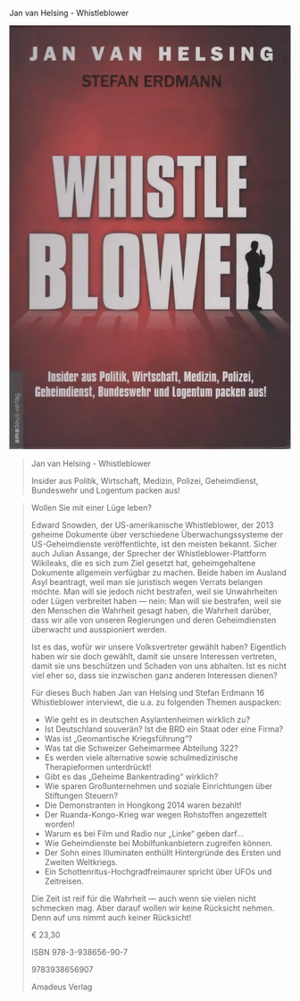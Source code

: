 Jan van Helsing - Whistleblower

![Jan van Helsing - Whistleblower](cover.webp)

<blockquote>

Jan van Helsing - Whistleblower

Insider aus Politik, Wirtschaft, Medizin, Polizei, Geheimdienst, Bundeswehr und Logentum packen aus!

</blockquote>

<blockquote>

Wollen Sie mit einer Lüge leben?

Edward Snowden, der US-amerikanische Whistleblower,
der 2013 geheime Dokumente über verschiedene Überwachungssysteme der US-Geheimdienste veröffentlichte,
ist den meisten bekannt.
Sicher auch Julian Assange, der Sprecher der Whistleblower-Plattform Wikileaks,
die es sich zum Ziel gesetzt hat,
geheimgehaltene Dokumente allgemein verfügbar zu machen.
Beide haben im Ausland Asyl beantragt, weil man sie juristisch wegen Verrats belangen möchte.
Man will sie jedoch nicht bestrafen, weil sie Unwahrheiten oder Lügen verbreitet haben — nein:
Man will sie bestrafen, weil sie den Menschen die Wahrheit gesagt haben,
die Wahrheit darüber,
dass wir alle von unseren Regierungen und deren Geheimdiensten überwacht und ausspioniert werden.

Ist es das, wofür wir unsere Volksvertreter gewählt haben?
Eigentlich haben wir sie doch gewählt, damit sie unsere Interessen vertreten,
damit sie uns beschützen und Schaden von uns abhalten.
Ist es nicht viel eher so, dass sie inzwischen ganz anderen Interessen dienen?

Für dieses Buch haben Jan van Helsing und Stefan Erdmann 16 Whistleblower interviewt,
die u.a. zu folgenden Themen auspacken:

- Wie geht es in deutschen Asylantenheimen wirklich zu?
- Ist Deutschland souverän? Ist die BRD ein Staat oder eine Firma?
- Was ist „Geomantische Kriegsführung“?
- Was tat die Schweizer Geheimarmee Abteilung 322?
- Es werden viele alternative sowie schulmedizinische Therapieformen unterdrückt!
- Gibt es das „Geheime Bankentrading“ wirklich?
- Wie sparen Großunternehmen und soziale Einrichtungen über Stiftungen Steuern?
- Die Demonstranten in Hongkong 2014 waren bezahlt!
- Der Ruanda-Kongo-Krieg war wegen Rohstoffen angezettelt worden!
- Warum es bei Film und Radio nur „Linke“ geben darf...
- Wie Geheimdienste bei Mobilfunkanbietern zugreifen können.
- Der Sohn eines Illuminaten enthüllt Hintergründe des Ersten und Zweiten Weltkriegs.
- Ein Schottenritus-Hochgradfreimaurer spricht über UFOs und Zeitreisen.

Die Zeit ist reif für die Wahrheit — auch wenn sie vielen nicht schmecken mag.
Aber darauf wollen wir keine Rücksicht nehmen. Denn auf uns nimmt auch keiner Rücksicht!

€ 23,30

ISBN 978-3-938656-90-7

9783938656907

Amadeus Verlag

</blockquote>

